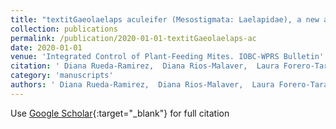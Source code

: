 ```yaml
---
title: "textitGaeolaelaps aculeifer (Mesostigmata: Laelapidae), a new alternative for pest management in Colombia"
collection: publications
permalink: /publication/2020-01-01-textitGaeolaelaps-ac
date: 2020-01-01
venue: 'Integrated Control of Plant-Feeding Mites. IOBC-WPRS Bulletin'
citation: ' Diana Rueda-Ramirez,  Diana Rios-Malaver,  Laura Forero-Tarazona,  Augusto Ramírez-Godoy,  Amanda Varela,  G. Moraes, &quot;textitGaeolaelaps aculeifer (Mesostigmata: Laelapidae), a new alternative for pest management in Colombia.&quot; Integrated Control of Plant-Feeding Mites. IOBC-WPRS Bulletin, 2020.'
category: 'manuscripts'
authors: ' Diana Rueda-Ramirez,  Diana Rios-Malaver,  Laura Forero-Tarazona,  Augusto Ramírez-Godoy,  Amanda Varela,  G. Moraes'
---
```

Use [Google Scholar](https://scholar.google.com/scholar?q=textitGaeolaelaps+aculeifer+(Mesostigmata:+Laelapidae),+a+new+alternative+for+pest+management+in+Colombia){:target="_blank"} for full citation